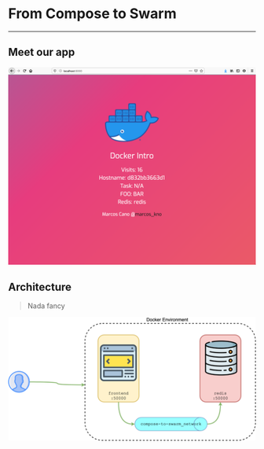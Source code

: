 # From Compose to Swarm

<!-- ![1](img/portada.png) -->


---


## Meet our app


![2](img/ourapp.png)


## Architecture

> Nada fancy

![3](img/architecture.png)


